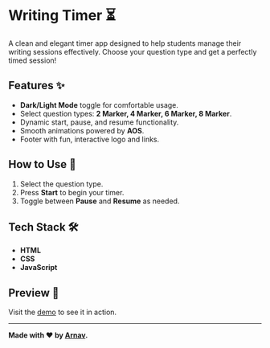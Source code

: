 # Writing Timer ⏳

A clean and elegant timer app designed to help students manage their writing sessions effectively. Choose your question type and get a perfectly timed session!

## Features ✨
- **Dark/Light Mode** toggle for comfortable usage.
- Select question types: **2 Marker, 4 Marker, 6 Marker, 8 Marker**.
- Dynamic start, pause, and resume functionality.
- Smooth animations powered by **AOS**.
- Footer with fun, interactive logo and links.

## How to Use 📝
1. Select the question type.
2. Press **Start** to begin your timer.
3. Toggle between **Pause** and **Resume** as needed.

## Tech Stack 🛠️
- **HTML**
- **CSS**
- **JavaScript**

## Preview 🌟
Visit the [demo](https://your-deployment-link-here.com) to see it in action.

---

**Made with ❤️ by [Arnav](https://github.com/arnavravinder).**
